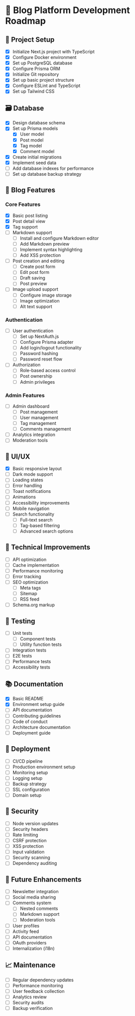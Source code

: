 # 🚀 Blog Platform Development Roadmap

## 🏁 Project Setup

- [x] Initialize Next.js project with TypeScript
- [x] Configure Docker environment
- [x] Set up PostgreSQL database
- [x] Configure Prisma ORM
- [x] Initialize Git repository
- [x] Set up basic project structure
- [x] Configure ESLint and TypeScript
- [x] Set up Tailwind CSS

## 🗃 Database

- [x] Design database schema
- [x] Set up Prisma models
  - [x] User model
  - [x] Post model
  - [x] Tag model
  - [x] Comment model
- [x] Create initial migrations
- [x] Implement seed data
- [ ] Add database indexes for performance
- [ ] Set up database backup strategy

## 📝 Blog Features

### Core Features

- [x] Basic post listing
- [x] Post detail view
- [x] Tag support
- [ ] Markdown support
  - [ ] Install and configure Markdown editor
  - [ ] Add Markdown preview
  - [ ] Implement syntax highlighting
  - [ ] Add XSS protection
- [ ] Post creation and editing
  - [ ] Create post form
  - [ ] Edit post form
  - [ ] Draft saving
  - [ ] Post preview
- [ ] Image upload support
  - [ ] Configure image storage
  - [ ] Image optimization
  - [ ] Alt text support

### Authentication

- [ ] User authentication
  - [ ] Set up NextAuth.js
  - [ ] Configure Prisma adapter
  - [ ] Add login/logout functionality
  - [ ] Password hashing
  - [ ] Password reset flow
- [ ] Authorization
  - [ ] Role-based access control
  - [ ] Post ownership
  - [ ] Admin privileges

### Admin Features

- [ ] Admin dashboard
  - [ ] Post management
  - [ ] User management
  - [ ] Tag management
  - [ ] Comments management
- [ ] Analytics integration
- [ ] Moderation tools

## 🎨 UI/UX

- [x] Basic responsive layout
- [ ] Dark mode support
- [ ] Loading states
- [ ] Error handling
- [ ] Toast notifications
- [ ] Animations
- [ ] Accessibility improvements
- [ ] Mobile navigation
- [ ] Search functionality
  - [ ] Full-text search
  - [ ] Tag-based filtering
  - [ ] Advanced search options

## 🔧 Technical Improvements

- [ ] API optimization
- [ ] Cache implementation
- [ ] Performance monitoring
- [ ] Error tracking
- [ ] SEO optimization
  - [ ] Meta tags
  - [ ] Sitemap
  - [ ] RSS feed
- [ ] Schema.org markup

## 🧪 Testing

- [ ] Unit tests
  - [ ] Component tests
  - [ ] Utility function tests
- [ ] Integration tests
- [ ] E2E tests
- [ ] Performance tests
- [ ] Accessibility tests

## 📚 Documentation

- [x] Basic README
- [x] Environment setup guide
- [ ] API documentation
- [ ] Contributing guidelines
- [ ] Code of conduct
- [ ] Architecture documentation
- [ ] Deployment guide

## 🚀 Deployment

- [ ] CI/CD pipeline
- [ ] Production environment setup
- [ ] Monitoring setup
- [ ] Logging setup
- [ ] Backup strategy
- [ ] SSL configuration
- [ ] Domain setup

## 🔐 Security

- [ ] Node version updates
- [ ] Security headers
- [ ] Rate limiting
- [ ] CSRF protection
- [ ] XSS protection
- [ ] Input validation
- [ ] Security scanning
- [ ] Dependency auditing

## 🌟 Future Enhancements

- [ ] Newsletter integration
- [ ] Social media sharing
- [ ] Comments system
  - [ ] Nested comments
  - [ ] Markdown support
  - [ ] Moderation tools
- [ ] User profiles
- [ ] Activity feed
- [ ] API documentation
- [ ] OAuth providers
- [ ] Internalization (i18n)

## 📈 Maintenance

- [ ] Regular dependency updates
- [ ] Performance monitoring
- [ ] User feedback collection
- [ ] Analytics review
- [ ] Security audits
- [ ] Backup verification
